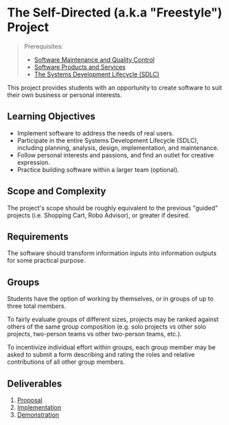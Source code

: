 # The Self-Directed (a.k.a "Freestyle") Project

> Prerequisites:
>   + [Software Maintenance and Quality Control](/units/unit-8.md)
>   + [Software Products and Services](/units/unit-9.md)
>   + [The Systems Development Lifecycle (SDLC)](/units/unit-10.md)

This project provides students with an opportunity to create software to suit their own business or personal interests.

## Learning Objectives

  + Implement software to address the needs of real users.
  + Participate in the entire Systems Development Lifecycle (SDLC), including planning, analysis, design, implementation, and maintenance.
  + Follow personal interests and passions, and find an outlet for creative expression.
  + Practice building software within a larger team (optional).

## Scope and Complexity

The project's scope should be roughly equivalent to the previous "guided" projects (i.e. Shopping Cart, Robo Advisor), or greater if desired.

## Requirements

The software should transform information inputs into information outputs for some practical purpose.

## Groups

Students have the option of working by themselves, or in groups of up to three total members.

To fairly evaluate groups of different sizes, projects may be ranked against others of the same group composition (e.g. solo projects vs other solo projects, two-person teams vs other two-person teams, etc.).

To incentivize individual effort within groups, each group member may be asked to submit a form describing and rating the roles and relative contributions of all other group members.

## Deliverables

  1. [Proposal](proposal.md)
  2. [Implementation](implementation.md)
  3. [Demonstration](demo.md)
